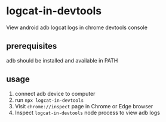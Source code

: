 # logcat-in-devtools

View android adb logcat logs in chrome devtools console

## prerequisites

adb should be installed and available in PATH

## usage

1. connect adb device to computer
2. run `npx logcat-in-devtools`
3. Visit `chrome://inspect` page in Chrome or Edge browser
4. Inspect `logcat-in-devtools` node process to view adb logs
